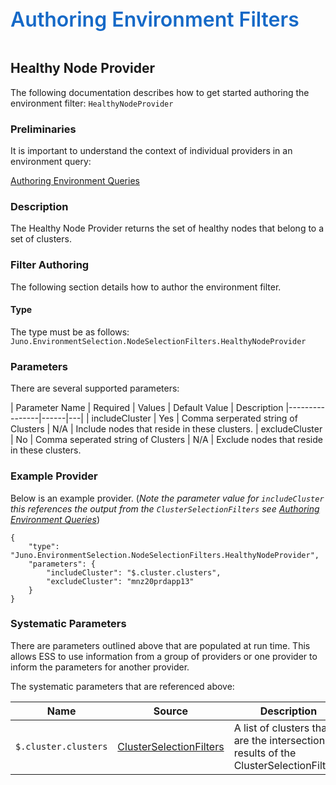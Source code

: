 ﻿<div style="font-size:24pt;font-weight:600;color:#1569C7">Authoring Environment Filters</div>
<br/>

## Healthy Node Provider

The following documentation describes how to get started authoring the environment filter:
`HealthyNodeProvider`

### Preliminaries
It is important to understand the context of individual providers in an environment query:  

[Authoring Environment Queries](./Authoring-EnvironmentQueries.md)

### Description
The Healthy Node Provider returns the set of healthy nodes that belong to a set of clusters.


### Filter Authoring
The following section details how to author the environment filter.

#### Type
The type must be as follows: `Juno.EnvironmentSelection.NodeSelectionFilters.HealthyNodeProvider`

### Parameters
There are several supported parameters:

| Parameter Name | Required | Values | Default Value | Description
|----------------|------|---|
| includeCluster | Yes | Comma serperated string of Clusters | N/A | Include nodes that reside in these clusters.
| excludeCluster | No | Comma seperated string of Clusters | N/A | Exclude nodes that reside in these clusters. 

### Example Provider
Below is an example provider. (_Note the parameter value for `includeCluster` this references the output from the
`ClusterSelectionFilters` see [Authoring Environment Queries](./Authoring-EnvironmentQueries.md)_)

```
{
    "type": "Juno.EnvironmentSelection.NodeSelectionFilters.HealthyNodeProvider",
    "parameters": {
        "includeCluster": "$.cluster.clusters",
        "excludeCluster": "mnz20prdapp13"
    }
}
```

### Systematic Parameters
There are parameters outlined above that are populated at run time. This allows ESS to use information from a group
of providers or one provider to inform the parameters for another provider. 

The systematic parameters that are referenced above:

| Name | Source | Description
----|-----|-----
`$.cluster.clusters` | [ClusterSelectionFilters](./Authoring-EnvironmentQueries.md) | A list of clusters that are the intersection results of the ClusterSelectionFilters.